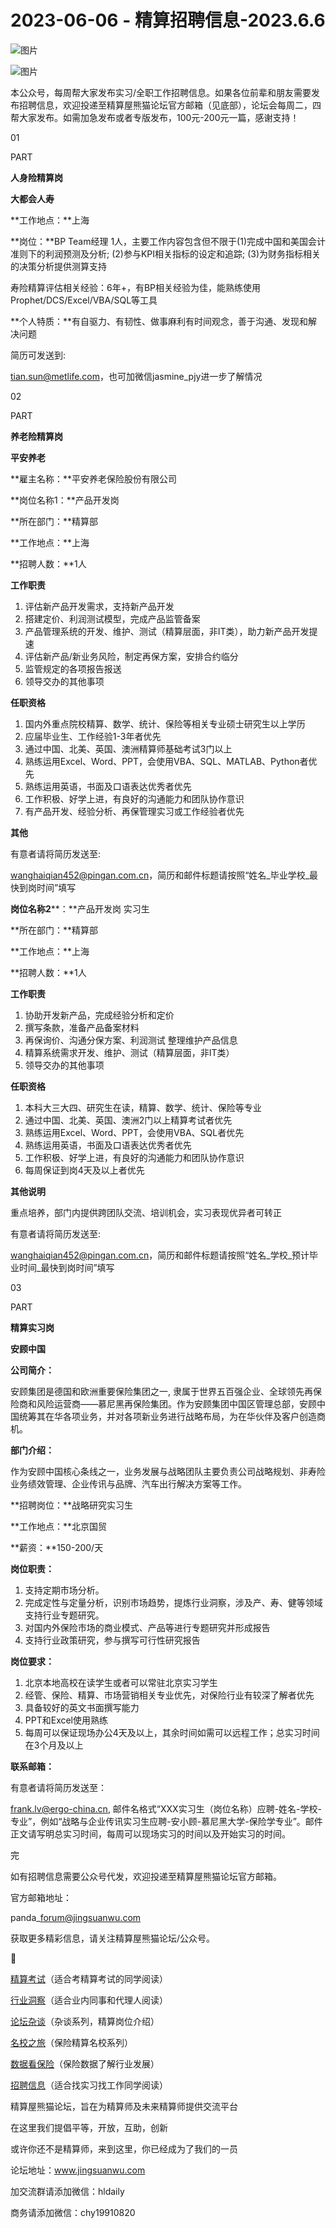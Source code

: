 # 2023-06-06 - 精算招聘信息-2023.6.6

![图片](https://mmbiz.qpic.cn/mmbiz_jpg/PVTr5cqOmdsiaicIRGthO3IhpdkibrFUWVU1xAtP9ZY24c0vAhCVJo55thjfrfia19NvibyVvich2UW9I8vGCty5LxNw/640?wx_fmt=jpeg&tp=webp&wxfrom=5&wx_lazy=1)

![图片](https://mmbiz.qpic.cn/mmbiz_png/7QRTvkK2qC63c02mKcsfAaJ8sNcicTvg22UkHHibvKiasFS9FS6E4FeV0Dibe7as7h4tm8p7EfNfI06adlGbL2icYjw/640?wx_fmt=png&tp=webp&wxfrom=5&wx_lazy=1)

本公众号，每周帮大家发布实习/全职工作招聘信息。如果各位前辈和朋友需要发布招聘信息，欢迎投递至精算屋熊猫论坛官方邮箱（见底部），论坛会每周二，四帮大家发布。如需加急发布或者专版发布，100元-200元一篇，感谢支持！

01

PART

**人身险精算岗**

**大都会人寿**

**工作地点：**上海

**岗位：**BP Team经理 1人，主要工作内容包含但不限于(1)完成中国和美国会计准则下的利润预测及分析; (2)参与KPI相关指标的设定和追踪; (3)为财务指标相关的决策分析提供测算支持

寿险精算评估相关经验：6年+，有BP相关经验为佳，能熟练使用Prophet/DCS/Excel/VBA/SQL等工具

**个人特质：**有自驱力、有韧性、做事麻利有时间观念，善于沟通、发现和解决问题

简历可发送到:

tian.sun@metlife.com，也可加微信jasmine\_pjy进一步了解情况

02

PART

**养老险精算岗**

**平安养老**

**雇主名称：**平安养老保险股份有限公司

**岗位名称1：**产品开发岗

**所在部门：**精算部

**工作地点：**上海

**招聘人数：**1人

**工作职责**

1. 评估新产品开发需求，支持新产品开发
2. 搭建定价、利润测试模型，完成产品监管备案
3. 产品管理系统的开发、维护、测试（精算层面，非IT类），助力新产品开发提速
4. 评估新产品/新业务风险，制定再保方案，安排合约临分
5. 监管规定的各项报告报送
6. 领导交办的其他事项

**任职资格**

1. 国内外重点院校精算、数学、统计、保险等相关专业硕士研究生以上学历
2. 应届毕业生、工作经验1-3年者优先
3. 通过中国、北美、英国、澳洲精算师基础考试3门以上
4. 熟练运用Excel、Word、PPT，会使用VBA、SQL、MATLAB、Python者优先
5. 熟练运用英语，书面及口语表达优秀者优先
6. 工作积极、好学上进，有良好的沟通能力和团队协作意识
7. 有产品开发、经验分析、再保管理实习或工作经验者优先

**其他**

有意者请将简历发送至:

wanghaiqian452@pingan.com.cn，简历和邮件标题请按照“姓名\_毕业学校\_最快到岗时间”填写

**岗位名称2****：**产品开发岗 实习生

**所在部门：**精算部

**工作地点：**上海

**招聘人数：**1人

**工作职责**

1. 协助开发新产品，完成经验分析和定价
2. 撰写条款，准备产品备案材料
3. 再保询价、沟通分保方案、利润测试
   整理维护产品信息
4. 精算系统需求开发、维护、测试（精算层面，非IT类）
5. 领导交办的其他事项

**任职资格**

1. 本科大三大四、研究生在读，精算、数学、统计、保险等专业
2. 通过中国、北美、英国、澳洲2门以上精算考试者优先
3. 熟练运用Excel、Word、PPT，会使用VBA、SQL者优先
4. 熟练运用英语，书面及口语表达优秀者优先
5. 工作积极、好学上进，有良好的沟通能力和团队协作意识
6. 每周保证到岗4天及以上者优先

**其他说明**

重点培养，部门内提供跨团队交流、培训机会，实习表现优异者可转正 

有意者请将简历发送至:

wanghaiqian452@pingan.com.cn，简历和邮件标题请按照“姓名\_学校\_预计毕业时间\_最快到岗时间”填写

03

PART

**精算实习岗**

**安顾中国**

**公司简介：**

安顾集团是德国和欧洲重要保险集团之一, 隶属于世界五百强企业、全球领先再保险商和风险运营商——慕尼黑再保险集团。作为安顾集团中国区管理总部，安顾中国统筹其在华各项业务，并对各项新业务进行战略布局，为在华伙伴及客户创造商机。

**部门介绍：**

作为安顾中国核心条线之一，业务发展与战略团队主要负责公司战略规划、非寿险业务绩效管理、企业传讯与品牌、汽车出行解决方案等工作。

**招聘岗位：**战略研究实习生

**工作地点：**北京国贸 

**薪资：**150-200/天 

**岗位职责：**

1. 支持定期市场分析。
2. 完成定性与定量分析，识别市场趋势，提炼行业洞察，涉及产、寿、健等领域
   支持行业专题研究。
3. 对国内外保险市场的商业模式、产品等进行专题研究并形成报告
4. 支持行业政策研究，参与撰写可行性研究报告

**岗位****要求****：**

1. 北京本地高校在读学生或者可以常驻北京实习学生
2. 经管、保险、精算、市场营销相关专业优先，对保险行业有较深了解者优先
3. 具备较好的英文书面撰写能力
4. PPT和Excel使用熟练
5. 每周可以保证现场办公4天及以上，其余时间如需可以远程工作；总实习时间在3个月及以上

**联系邮箱：**

有意者请将简历发送至：

frank.lv@ergo-china.cn, 邮件名格式“XXX实习生（岗位名称）应聘-姓名-学校-专业”，例如“战略与企业传讯实习生应聘-安小顾-慕尼黑大学-保险学专业”。邮件正文请写明总实习时间，每周可以现场实习的时间以及开始实习的时间。


完

如有招聘信息需要公众号代发，欢迎投递至精算屋熊猫论坛官方邮箱。

官方邮箱地址：

panda\_forum@jingsuanwu.com

获取更多精彩信息，请关注精算屋熊猫论坛/公众号。


👀

[精算考试](https://mp.weixin.qq.com/mp/appmsgalbum?__biz=MzIyMjA5MzUwMg==&action=getalbum&album_id=1466144252454764546#wechat_redirect)（适合考精算考试的同学阅读）

[行业洞察](https://mp.weixin.qq.com/mp/appmsgalbum?__biz=MzIyMjA5MzUwMg==&action=getalbum&album_id=1466140974488748032#wechat_redirect)（适合业内同事和代理人阅读）

[论坛杂谈](https://mp.weixin.qq.com/mp/appmsgalbum?__biz=MzIyMjA5MzUwMg==&action=getalbum&album_id=1466151460148084736#wechat_redirect)（杂谈系列，精算岗位介绍）

[名校之旅](https://mp.weixin.qq.com/mp/appmsgalbum?__biz=MzIyMjA5MzUwMg==&action=getalbum&album_id=1466147283460161538#wechat_redirect)（保险精算名校系列）

[数据看保险](https://mp.weixin.qq.com/mp/appmsgalbum?__biz=MzIyMjA5MzUwMg==&action=getalbum&album_id=2002358913534328835#wechat_redirect)（保险数据了解行业发展）

[招聘信息](https://mp.weixin.qq.com/mp/appmsgalbum?__biz=MzIyMjA5MzUwMg==&action=getalbum&album_id=1466154141080092675#wechat_redirect)（适合找实习找工作同学阅读）

精算屋熊猫论坛，旨在为精算师及未来精算师提供交流平台

在这里我们提倡平等，开放，互助，创新

或许你还不是精算师，来到这里，你已经成为了我们的一员

论坛地址：www.jingsuanwu.com

加交流群请添加微信：hldaily

商务请添加微信：chy19910820